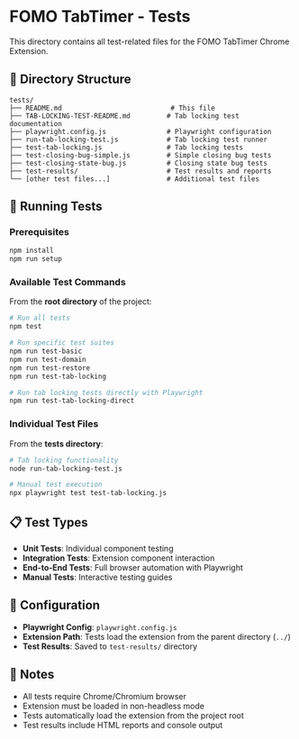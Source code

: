 # FOMO TabTimer - Tests

This directory contains all test-related files for the FOMO TabTimer Chrome Extension.

## 📁 Directory Structure

```
tests/
├── README.md                           # This file
├── TAB-LOCKING-TEST-README.md         # Tab locking test documentation
├── playwright.config.js               # Playwright configuration
├── run-tab-locking-test.js            # Tab locking test runner
├── test-tab-locking.js                # Tab locking tests
├── test-closing-bug-simple.js         # Simple closing bug tests
├── test-closing-state-bug.js          # Closing state bug tests
├── test-results/                      # Test results and reports
└── [other test files...]              # Additional test files
```

## 🧪 Running Tests

### Prerequisites
```bash
npm install
npm run setup
```

### Available Test Commands

From the **root directory** of the project:

```bash
# Run all tests
npm test

# Run specific test suites
npm run test-basic
npm run test-domain
npm run test-restore
npm run test-tab-locking

# Run tab locking tests directly with Playwright
npm run test-tab-locking-direct
```

### Individual Test Files

From the **tests directory**:

```bash
# Tab locking functionality
node run-tab-locking-test.js

# Manual test execution
npx playwright test test-tab-locking.js
```

## 📋 Test Types

- **Unit Tests**: Individual component testing
- **Integration Tests**: Extension component interaction
- **End-to-End Tests**: Full browser automation with Playwright
- **Manual Tests**: Interactive testing guides

## 🔧 Configuration

- **Playwright Config**: `playwright.config.js`
- **Extension Path**: Tests load the extension from the parent directory (`../`)
- **Test Results**: Saved to `test-results/` directory

## 📝 Notes

- All tests require Chrome/Chromium browser
- Extension must be loaded in non-headless mode
- Tests automatically load the extension from the project root
- Test results include HTML reports and console output